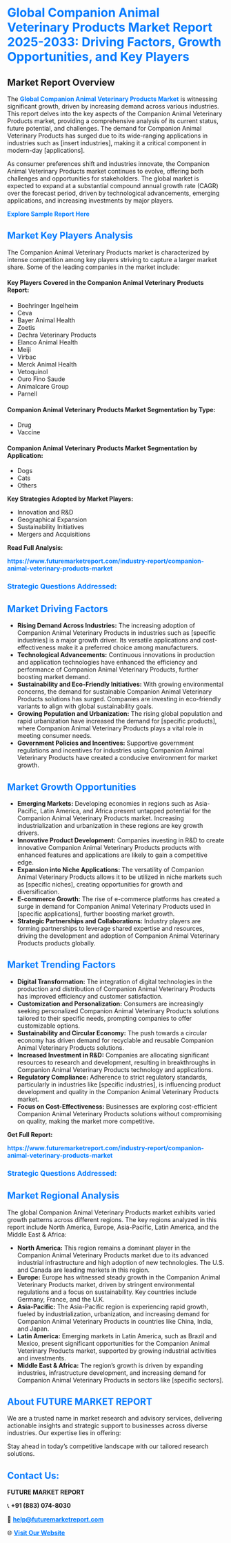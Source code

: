 <h1 style="color: #007BFF;">Global Companion Animal Veterinary Products Market Report 2025-2033: Driving Factors, Growth Opportunities, and Key Players</h1>

<section id="overview">
<h2>Market Report Overview</h2>
<p>The <a href="https://www.futuremarketreport.com/industry-report/companion-animal-veterinary-products-market" style="color: #007BFF; text-decoration: none;"><strong>Global Companion Animal Veterinary Products Market</strong></a> is witnessing significant growth, driven by increasing demand across various industries. This report delves into the key aspects of the Companion Animal Veterinary Products market, providing a comprehensive analysis of its current status, future potential, and challenges. The demand for Companion Animal Veterinary Products has surged due to its wide-ranging applications in industries such as [insert industries], making it a critical component in modern-day [applications].</p>
<p>As consumer preferences shift and industries innovate, the Companion Animal Veterinary Products market continues to evolve, offering both challenges and opportunities for stakeholders. The global market is expected to expand at a substantial compound annual growth rate (CAGR) over the forecast period, driven by technological advancements, emerging applications, and increasing investments by major players.</p>
</section>

<section id="overview">
<p><a href="https://www.futuremarketreport.com/request-sample/reportId=77652" style="color: #007BFF; text-decoration: none;"><strong>Explore Sample Report Here</strong></a></p>
</section>

<section id="key-players">
<h2 style="color: #007BFF;">Market Key Players Analysis</h2>
<p>The Companion Animal Veterinary Products market is characterized by intense competition among key players striving to capture a larger market share. Some of the leading companies in the market include:</p>
<h4>Key Players Covered in the Companion Animal Veterinary Products Report:</h4>
<ul><li>Boehringer Ingelheim</li><li>Ceva</li><li>Bayer Animal Health</li><li>Zoetis</li><li>Dechra Veterinary Products</li><li>Elanco Animal Health</li><li>Meiji</li><li>Virbac</li><li>Merck Animal Health</li><li>Vetoquinol</li><li>Ouro Fino Saude</li><li>Animalcare Group</li><li>Parnell</li></ul>
<h4>Companion Animal Veterinary Products Market Segmentation by Type:</h4>
<ul><li>Drug</li><li>Vaccine</li></ul>

<h4>Companion Animal Veterinary Products Market Segmentation by Application:</h4>
<ul><li>Dogs</li><li>Cats</li><li>Others</li></ul>
<p><strong>Key Strategies Adopted by Market Players:</strong></p>
<ul>
<li>Innovation and R&D</li>
<li>Geographical Expansion</li>
<li>Sustainability Initiatives</li>
<li>Mergers and Acquisitions</li>
</ul>
</section>

<section>
<p><strong>Read Full Analysis: </strong></p><a href="https://www.futuremarketreport.com/industry-report/companion-animal-veterinary-products-market" style="color: #007BFF; text-decoration: none;"><strong>https://www.futuremarketreport.com/industry-report/companion-animal-veterinary-products-market</strong></a>
<h3 style="color: #007BFF;">Strategic Questions Addressed:</h3>
</section>

<section id="driving-factors">
<h2 style="color: #007BFF;">Market Driving Factors</h2>
<ul>
<li><strong>Rising Demand Across Industries:</strong> The increasing adoption of Companion Animal Veterinary Products in industries such as [specific industries] is a major growth driver. Its versatile applications and cost-effectiveness make it a preferred choice among manufacturers.</li>
<li><strong>Technological Advancements:</strong> Continuous innovations in production and application technologies have enhanced the efficiency and performance of Companion Animal Veterinary Products, further boosting market demand.</li>
<li><strong>Sustainability and Eco-Friendly Initiatives:</strong> With growing environmental concerns, the demand for sustainable Companion Animal Veterinary Products solutions has surged. Companies are investing in eco-friendly variants to align with global sustainability goals.</li>
<li><strong>Growing Population and Urbanization:</strong> The rising global population and rapid urbanization have increased the demand for [specific products], where Companion Animal Veterinary Products plays a vital role in meeting consumer needs.</li>
<li><strong>Government Policies and Incentives:</strong> Supportive government regulations and incentives for industries using Companion Animal Veterinary Products have created a conducive environment for market growth.</li>
</ul>
</section>

<section id="growth-opportunities">
<h2 style="color: #007BFF;">Market Growth Opportunities</h2>
<ul>
<li><strong>Emerging Markets:</strong> Developing economies in regions such as Asia-Pacific, Latin America, and Africa present untapped potential for the Companion Animal Veterinary Products market. Increasing industrialization and urbanization in these regions are key growth drivers.</li>
<li><strong>Innovative Product Development:</strong> Companies investing in R&D to create innovative Companion Animal Veterinary Products products with enhanced features and applications are likely to gain a competitive edge.</li>
<li><strong>Expansion into Niche Applications:</strong> The versatility of Companion Animal Veterinary Products allows it to be utilized in niche markets such as [specific niches], creating opportunities for growth and diversification.</li>
<li><strong>E-commerce Growth:</strong> The rise of e-commerce platforms has created a surge in demand for Companion Animal Veterinary Products used in [specific applications], further boosting market growth.</li>
<li><strong>Strategic Partnerships and Collaborations:</strong> Industry players are forming partnerships to leverage shared expertise and resources, driving the development and adoption of Companion Animal Veterinary Products products globally.</li>
</ul>
</section>

<section id="trending-factors">
<h2 style="color: #007BFF;">Market Trending Factors</h2>
<ul>
<li><strong>Digital Transformation:</strong> The integration of digital technologies in the production and distribution of Companion Animal Veterinary Products has improved efficiency and customer satisfaction.</li>
<li><strong>Customization and Personalization:</strong> Consumers are increasingly seeking personalized Companion Animal Veterinary Products solutions tailored to their specific needs, prompting companies to offer customizable options.</li>
<li><strong>Sustainability and Circular Economy:</strong> The push towards a circular economy has driven demand for recyclable and reusable Companion Animal Veterinary Products solutions.</li>
<li><strong>Increased Investment in R&D:</strong> Companies are allocating significant resources to research and development, resulting in breakthroughs in Companion Animal Veterinary Products technology and applications.</li>
<li><strong>Regulatory Compliance:</strong> Adherence to strict regulatory standards, particularly in industries like [specific industries], is influencing product development and quality in the Companion Animal Veterinary Products market.</li>
<li><strong>Focus on Cost-Effectiveness:</strong> Businesses are exploring cost-efficient Companion Animal Veterinary Products solutions without compromising on quality, making the market more competitive.</li>
</ul>
</section>

<section>
<p><strong>Get Full Report: </strong></p><a href="https://www.futuremarketreport.com/industry-report/companion-animal-veterinary-products-market" style="color: #007BFF; text-decoration: none;"><strong>https://www.futuremarketreport.com/industry-report/companion-animal-veterinary-products-market</strong></a>
<h3 style="color: #007BFF;">Strategic Questions Addressed:</h3>
</section>


<section id="regional-analysis">
<h2 style="color: #007BFF;">Market Regional Analysis</h2>
<p>The global Companion Animal Veterinary Products market exhibits varied growth patterns across different regions. The key regions analyzed in this report include North America, Europe, Asia-Pacific, Latin America, and the Middle East & Africa:</p>
<ul>
<li><strong>North America:</strong> This region remains a dominant player in the Companion Animal Veterinary Products market due to its advanced industrial infrastructure and high adoption of new technologies. The U.S. and Canada are leading markets in this region.</li>
<li><strong>Europe:</strong> Europe has witnessed steady growth in the Companion Animal Veterinary Products market, driven by stringent environmental regulations and a focus on sustainability. Key countries include Germany, France, and the U.K.</li>
<li><strong>Asia-Pacific:</strong> The Asia-Pacific region is experiencing rapid growth, fueled by industrialization, urbanization, and increasing demand for Companion Animal Veterinary Products in countries like China, India, and Japan.</li>
<li><strong>Latin America:</strong> Emerging markets in Latin America, such as Brazil and Mexico, present significant opportunities for the Companion Animal Veterinary Products market, supported by growing industrial activities and investments.</li>
<li><strong>Middle East & Africa:</strong> The region’s growth is driven by expanding industries, infrastructure development, and increasing demand for Companion Animal Veterinary Products in sectors like [specific sectors].</li>
</ul>
</section>

<footer>
<h2 style="color: #007BFF;">About FUTURE MARKET REPORT</h2>
<p>We are a trusted name in market research and advisory services, delivering actionable insights and strategic support to businesses across diverse industries. Our expertise lies in offering:</p>

<p>Stay ahead in today’s competitive landscape with our tailored research solutions.</p>

<h2 style="color: #007BFF;">Contact Us:</h2>
<p><strong>FUTURE MARKET REPORT</strong></p>
<p>📞 <strong>+91 (883) 074-8030</strong></p>
<p>📧 <strong><a href="mailto:help@futuremarketreport.com" style="color: #007BFF;">help@futuremarketreport.com</a></strong></p>
<p>🌐 <strong><a href="https://www.futuremarketreport.com/" style="color: #007BFF;">Visit Our Website</a></strong></p>
</footer>